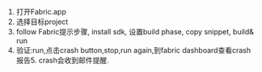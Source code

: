 1. 打开Fabric.app
2. 选择目标project
3. follow Fabric提示步骤, install sdk, 设置build phase, copy snippet, build&   run
4. 验证:run,点击crash button,stop,run again,到fabric dashboard查看crash 报告5. crash会收到邮件提醒.

